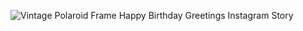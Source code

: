 ![Vintage Polaroid Frame Happy Birthday Greetings Instagram Story](https://github.com/vennkie/map/assets/146011589/a2559f66-bce1-4288-aba6-bfcbe671a051)
